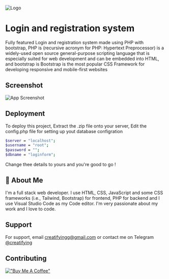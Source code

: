
![Logo](https://i.ibb.co/dLXQQ5p/20221029-190022.png)



#
# Login and registration system

Fully featured Login and registration system made using PHP with bootstrap, PHP is (recursive acronym for PHP: Hypertext Preprocessor) is a widely-used open source general-purpose scripting language that is especially suited for web development and can be embedded into HTML, and bootstrap is Bootstrap is the most popular CSS Framework for developing responsive and mobile-first websites



## Screenshot

![App Screenshot](https://i.ibb.co/56D69tt/image.png)


## Deployment

To deploy this project, Extract the .zip file onto your server, Edit the config.php file for setting up yout database configration

```bash
$server = "localhost"; 
$username = "root";
$password = "";
$dbname = "loginform";
 ```
Change thee details to yours and you're good to go !

## 🚀 About Me
I'm a full stack web developer. I use HTML, CSS, JavaScript and some CSS frameworks (i.e., Tailwind, Bootstrap) for frontend, PHP for backend and I use Visual Studio Code as my Code editor. I'm very passionate about my work and I love to code.


## Support

For support, email creatifyingg@gmail.com or contact me on Telegram [@creatifying](https://t.me/craetifying)


## Contributing

[!["Buy Me A Coffee"](https://www.buymeacoffee.com/assets/img/custom_images/orange_img.png)](https://www.buymeacoffee.com/creatifying)
